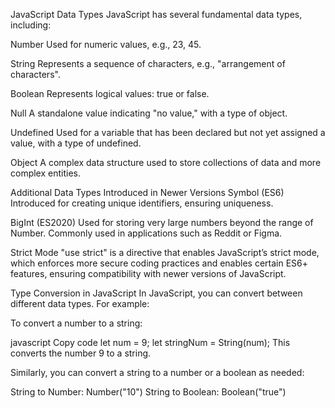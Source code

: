 


JavaScript Data Types
JavaScript has several fundamental data types, including:

Number
Used for numeric values, e.g., 23, 45.

String
Represents a sequence of characters, e.g., "arrangement of characters".

Boolean
Represents logical values: true or false.

Null
A standalone value indicating "no value," with a type of object.

Undefined
Used for a variable that has been declared but not yet assigned a value, with a type of undefined.

Object
A complex data structure used to store collections of data and more complex entities.

Additional Data Types Introduced in Newer Versions
Symbol (ES6)
Introduced for creating unique identifiers, ensuring uniqueness.

BigInt (ES2020)
Used for storing very large numbers beyond the range of Number. Commonly used in applications such as Reddit or Figma.

Strict Mode
"use strict" is a directive that enables JavaScript’s strict mode, which enforces more secure coding practices and enables certain ES6+ features, ensuring compatibility with newer versions of JavaScript.

Type Conversion in JavaScript
In JavaScript, you can convert between different data types. For example:

To convert a number to a string:

javascript
Copy code
let num = 9;
let stringNum = String(num);
This converts the number 9 to a string.

Similarly, you can convert a string to a number or a boolean as needed:

String to Number: Number("10")
String to Boolean: Boolean("true")









